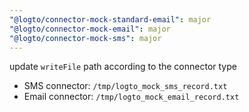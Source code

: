 ```yaml
---
"@logto/connector-mock-standard-email": major
"@logto/connector-mock-email": major
"@logto/connector-mock-sms": major
---
```


update `writeFile` path according to the connector type

- SMS connector: `/tmp/logto_mock_sms_record.txt`
- Email connector: `/tmp/logto_mock_email_record.txt`
